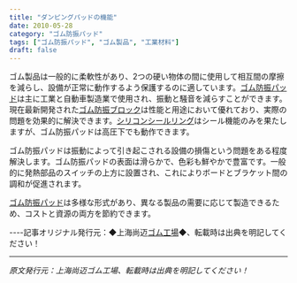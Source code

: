 ```yaml
---
title: "ダンピングパッドの機能"
date: 2010-05-28
category: "ゴム防振パッド"
tags: ["ゴム防振パッド", "ゴム製品", "工業材料"]
draft: false
---
```


ゴム製品は一般的に柔軟性があり、2つの硬い物体の間に使用して相互間の摩擦を減らし、設備が正常に動作するよう保護するのに適しています。[ゴム防振パッド](http://www.smpolymer.com/xiangjiaojianzhendian/)は主に工業と自動車製造業で使用され、振動と騒音を減らすことができます。現在最新開発された[ゴム防振ブロック](http://www.smpolymer.com/)は性能と用途において優れており、実際の問題を効果的に解決できます。[シリコンシールリング](http://www.smpolymer.com/)はシール機能のみを果たしますが、ゴム防振パッドは高圧下でも動作できます。

ゴム防振パッドは振動によって引き起こされる設備の損傷という問題をある程度解決します。ゴム防振パッドの表面は滑らかで、色彩も鮮やかで豊富です。一般的に発熱部品のスイッチの上方に設置され、これによりボードとブラケット間の調和が促進されます。

[ゴム防振パッド](http://www.smpolymer.com/xiangjiaojianzhendian/)は多様な形式があり、異なる製品の需要に応じて製造できるため、コストと資源の両方を節約できます。

----記事オリジナル発行元：◆上海尚迈[ゴム工場](http://www.smpolymer.com/)◆、転載時は出典を明記してください！

---

*原文発行元：上海尚迈ゴム工場、転載時は出典を明記してください！*
